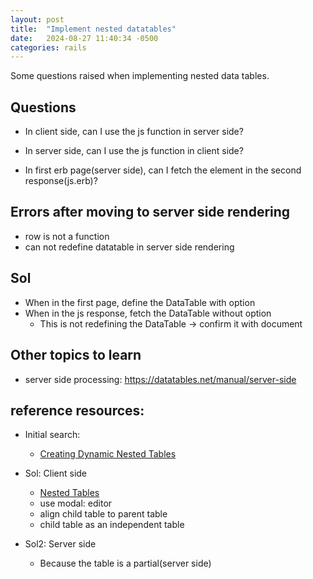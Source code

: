 ```yaml
---
layout: post
title:  "Implement nested datatables"
date:   2024-08-27 11:40:34 -0500
categories: rails
---
```


Some questions raised when implementing nested data tables.

## Questions
* In client side, can I use the js function in server side?
* In server side, can I use the js function in client side?

* In first erb page(server side), can I fetch the element in the second response(js.erb)?

## Errors after moving to server side rendering
* row is not a function
* can not redefine datatable in server side rendering

## Sol
* When in the first page, define the DataTable with option
* When in the js response, fetch the DataTable without option
  * This is not redefining the DataTable -> confirm it with document

## Other topics to learn
* server side processing: https://datatables.net/manual/server-side


## reference resources:
* Initial search:
  * [Creating Dynamic Nested Tables](https://datatables.net/forums/discussion/60684/creating-dynamic-nested-tables)

* Sol: Client side
  * [Nested Tables](https://datatables.net/forums/discussion/42045/nested-tables)
  * use modal: editor
  * align child table to parent table
  * child table as an independent table

* Sol2: Server side
  * Because the table is a partial(server side)
